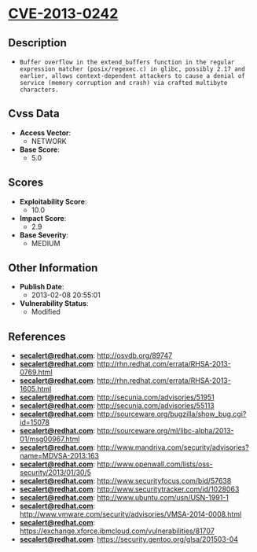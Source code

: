
# [CVE-2013-0242](https://cve.mitre.org/cgi-bin/cvename.cgi?name=CVE-2013-0242)

## Description

- `Buffer overflow in the extend_buffers function in the regular expression matcher (posix/regexec.c) in glibc, possibly 2.17 and earlier, allows context-dependent attackers to cause a denial of service (memory corruption and crash) via crafted multibyte characters.`

## Cvss Data

- **Access Vector**:
  - NETWORK
- **Base Score**:
  - 5.0

## Scores

- **Exploitability Score**:
  - 10.0
- **Impact Score**:
  - 2.9
- **Base Severity**:
  - MEDIUM

## Other Information

- **Publish Date**:
  - 2013-02-08 20:55:01
- **Vulnerability Status**:
  - Modified

## References

- **secalert@redhat.com**: http://osvdb.org/89747
- **secalert@redhat.com**: http://rhn.redhat.com/errata/RHSA-2013-0769.html
- **secalert@redhat.com**: http://rhn.redhat.com/errata/RHSA-2013-1605.html
- **secalert@redhat.com**: http://secunia.com/advisories/51951
- **secalert@redhat.com**: http://secunia.com/advisories/55113
- **secalert@redhat.com**: http://sourceware.org/bugzilla/show_bug.cgi?id=15078
- **secalert@redhat.com**: http://sourceware.org/ml/libc-alpha/2013-01/msg00967.html
- **secalert@redhat.com**: http://www.mandriva.com/security/advisories?name=MDVSA-2013:163
- **secalert@redhat.com**: http://www.openwall.com/lists/oss-security/2013/01/30/5
- **secalert@redhat.com**: http://www.securityfocus.com/bid/57638
- **secalert@redhat.com**: http://www.securitytracker.com/id/1028063
- **secalert@redhat.com**: http://www.ubuntu.com/usn/USN-1991-1
- **secalert@redhat.com**: http://www.vmware.com/security/advisories/VMSA-2014-0008.html
- **secalert@redhat.com**: https://exchange.xforce.ibmcloud.com/vulnerabilities/81707
- **secalert@redhat.com**: https://security.gentoo.org/glsa/201503-04
